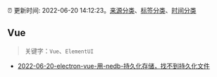 :alarm_clock: 更新时间: 2022-06-20 14:12:23。[来源分类](../README.md)、[标签分类](../TAGS.md)、[时间分类](../TIMELINE.md)

## Vue


> 关键字：`Vue`、`ElementUI`



- [2022-06-20-electron-vue-用-nedb-持久化存储，找不到持久化文件](https://www.v2ex.com/t/860989) 